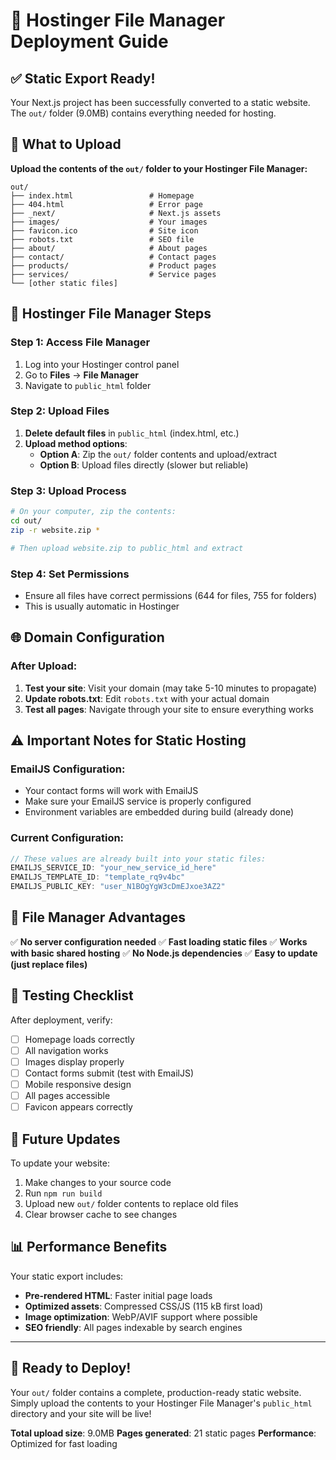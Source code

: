 # 🚀 Hostinger File Manager Deployment Guide

## ✅ Static Export Ready!

Your Next.js project has been successfully converted to a static website. The `out/` folder (9.0MB) contains everything needed for hosting.

## 📁 What to Upload

**Upload the contents of the `out/` folder to your Hostinger File Manager:**

```
out/
├── index.html                 # Homepage
├── 404.html                   # Error page
├── _next/                     # Next.js assets
├── images/                    # Your images
├── favicon.ico                # Site icon
├── robots.txt                 # SEO file
├── about/                     # About pages
├── contact/                   # Contact pages
├── products/                  # Product pages
├── services/                  # Service pages
└── [other static files]
```

## 🔧 Hostinger File Manager Steps

### Step 1: Access File Manager
1. Log into your Hostinger control panel
2. Go to **Files** → **File Manager**
3. Navigate to `public_html` folder

### Step 2: Upload Files
1. **Delete default files** in `public_html` (index.html, etc.)
2. **Upload method options**:
   - **Option A**: Zip the `out/` folder contents and upload/extract
   - **Option B**: Upload files directly (slower but reliable)

### Step 3: Upload Process
```bash
# On your computer, zip the contents:
cd out/
zip -r website.zip *

# Then upload website.zip to public_html and extract
```

### Step 4: Set Permissions
- Ensure all files have correct permissions (644 for files, 755 for folders)
- This is usually automatic in Hostinger

## 🌐 Domain Configuration

### After Upload:
1. **Test your site**: Visit your domain (may take 5-10 minutes to propagate)
2. **Update robots.txt**: Edit `robots.txt` with your actual domain
3. **Test all pages**: Navigate through your site to ensure everything works

## ⚠️ Important Notes for Static Hosting

### EmailJS Configuration:
- Your contact forms will work with EmailJS
- Make sure your EmailJS service is properly configured
- Environment variables are embedded during build (already done)

### Current Configuration:
```javascript
// These values are already built into your static files:
EMAILJS_SERVICE_ID: "your_new_service_id_here"
EMAILJS_TEMPLATE_ID: "template_rq9v4bc"
EMAILJS_PUBLIC_KEY: "user_N1BOgYgW3cDmEJxoe3AZ2"
```

## 🎯 File Manager Advantages

✅ **No server configuration needed**
✅ **Fast loading static files**
✅ **Works with basic shared hosting**
✅ **No Node.js dependencies**
✅ **Easy to update (just replace files)**

## 📱 Testing Checklist

After deployment, verify:
- [ ] Homepage loads correctly
- [ ] All navigation works
- [ ] Images display properly
- [ ] Contact forms submit (test with EmailJS)
- [ ] Mobile responsive design
- [ ] All pages accessible
- [ ] Favicon appears correctly

## 🔄 Future Updates

To update your website:
1. Make changes to your source code
2. Run `npm run build`
3. Upload new `out/` folder contents to replace old files
4. Clear browser cache to see changes

## 📊 Performance Benefits

Your static export includes:
- **Pre-rendered HTML**: Faster initial page loads
- **Optimized assets**: Compressed CSS/JS (115 kB first load)
- **Image optimization**: WebP/AVIF support where possible
- **SEO friendly**: All pages indexable by search engines

---

## 🚀 Ready to Deploy!

Your `out/` folder contains a complete, production-ready static website. Simply upload the contents to your Hostinger File Manager's `public_html` directory and your site will be live!

**Total upload size**: 9.0MB
**Pages generated**: 21 static pages
**Performance**: Optimized for fast loading